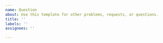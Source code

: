 ```yaml
---
name: Question
about: Use this template for other problems, requests, or questions.
title: ''
labels: ''
assignees: ''

---
```


<!--

Welcome!  If you have a question you'd like to ask, you can do it here or on the
mlpack mailing list; see also http://mlpack.org/help.html.

If you're looking for how to get involved and contribute, there's no need to
open an issue---you can see http://www.mlpack.org/community.html instead.

-->
